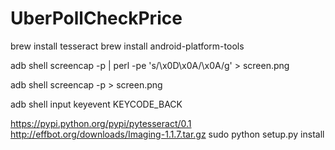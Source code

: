 # UberPollCheckPrice


brew install tesseract
brew install android-platform-tools

adb shell screencap -p | perl -pe 's/\x0D\x0A/\x0A/g' > screen.png

adb shell screencap -p > screen.png

adb shell input keyevent KEYCODE_BACK

https://pypi.python.org/pypi/pytesseract/0.1
http://effbot.org/downloads/Imaging-1.1.7.tar.gz
sudo python setup.py install

